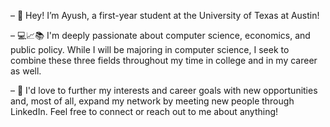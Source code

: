 – 👋 Hey! I’m Ayush, a first-year student at the University of Texas at Austin!

– 💻📈📚 I'm deeply passionate about computer science, economics, and public policy. While I will be majoring in computer science, I seek to combine these three fields throughout my time in college and in my career as well.

– 👥 I'd love to further my interests and career goals with new opportunities and, most of all, expand my network by meeting new people through LinkedIn. Feel free to connect or reach out to me about anything!

<!---
jonamhsuya/jonamhsuya is a ✨ special ✨ repository because its `README.md` (this file) appears on your GitHub profile.
You can click the Preview link to take a look at your changes.
--->
